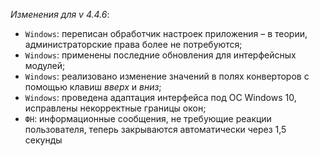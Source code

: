 _Изменения для v 4.4.6_:
- `Windows`: переписан обработчик настроек приложения – в теории, администраторские права более не потребуются;
- `Windows`: применены последние обновления для интерфейсных модулей;
- `Windows`: реализовано изменение значений в полях конверторов с помощью клавиш *вверх* и *вниз*;
- `Windows`: проведена адаптация интерфейса под ОС Windows 10, исправлены некорректные границы окон;
- `ФН`: информационные сообщения, не требующие реакции пользователя, теперь закрываются автоматически через 1,5 секунды
